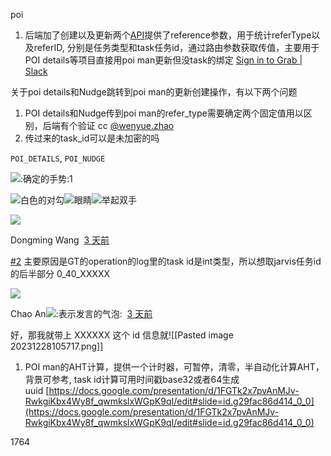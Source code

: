 
poi
1. 后端加了创建以及更新两个[API](https://gitlab.myteksi.net/gophers/go/-/merge_requests/138580/diffs)提供了reference参数，用于统计referType以及referID, 分别是任务类型和task任务id，通过路由参数获取传值，主要用于POI details等项目直接用poi man更新但没task的绑定
[Sign in to Grab | Slack](https://grab.slack.com/archives/C048HBNDLUT/p1703495222253719)

关于poi details和Nudge跳转到poi man的更新创建操作，有以下两个问题  

1. POI details和Nudge传到poi man的refer_type需要确定两个固定值用以区别，后端有个验证 cc [@wenyue.zhao](https://grab.slack.com/team/U0271RHPQKD)
2. 传过来的task_id可以是未加密的吗

`POI_DETAILS`, `POI_NUDGE`

![:确定的手势:](https://a.slack-edge.com/production-standard-emoji-assets/14.0/apple-small/1f44c@2x.png)1

![白色的对勾](https://a.slack-edge.com/production-standard-emoji-assets/14.0/apple-small/2705@2x.png)![眼睛](https://a.slack-edge.com/production-standard-emoji-assets/14.0/apple-small/1f440@2x.png)![举起双手](https://a.slack-edge.com/production-standard-emoji-assets/14.0/apple-small/1f64c@2x.png)

![](https://ca.slack-edge.com/EPTPF553J-WS8MXCUMD-382e30e0e07b-48)

Dongming Wang  [3 天前](https://grab.slack.com/archives/C048HBNDLUT/p1703497183969069?thread_ts=1703495222.253719&cid=C048HBNDLUT)  

[#2](https://grab.slack.com/archives/C01CFNGFX1Q) 主要原因是GT的operation的log里的task id是int类型，所以想取jarvis任务id的后半部分 0_40_XXXXX

![](https://ca.slack-edge.com/EPTPF553J-U02T9457D16-601650c724ad-48)

Chao An![:表示发言的气泡:](https://a.slack-edge.com/production-standard-emoji-assets/14.0/apple-large/1f4ac.png)  [3 天前](https://grab.slack.com/archives/C048HBNDLUT/p1703497231934879?thread_ts=1703495222.253719&cid=C048HBNDLUT)  

好，那我就带上 XXXXXX 这个 id 信息就![[Pasted image 20231228105717.png]]
1. POI man的AHT计算，提供一个计时器，可暂停，清零，半自动化计算AHT，背景可参考, task id计算可用时间戳base32或者64生成uuid [https://docs.google.com/presentation/d/1FGTk2x7pvAnMJv-RwkgiKbx4Wy8f_qwmkslxWGpK9qI/edit#slide=id.g29fac86d414_0_0](https://docs.google.com/presentation/d/1FGTk2x7pvAnMJv-RwkgiKbx4Wy8f_qwmkslxWGpK9qI/edit#slide=id.g29fac86d414_0_0)



1764